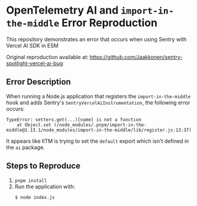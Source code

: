 # OpenTelemetry AI and `import-in-the-middle` Error Reproduction

This repository demonstrates an error that occurs when using Sentry with Vercel AI SDK in ESM

Original reproduction available at: https://github.com/Jaakkonen/sentry-spotlight-vercel-ai-bug

## Error Description

When running a Node.js application that registers the `import-in-the-middle` hook and adds Sentry's `SentryVercelAiInstrumentation`, the following error occurs:

```
TypeError: setters.get(...)[name] is not a function
    at Object.set (/node_modules/.pnpm/import-in-the-middle@1.13.1/node_modules/import-in-the-middle/lib/register.js:13:37)
```

It appears like IITM is trying to set the `default` export which isn't defined in the `ai` package.

## Steps to Reproduce

1. `pnpm install`
2. Run the application with:
   ```
   $ node index.js
   ```
